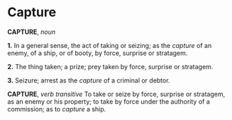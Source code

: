 # Capture

**CAPTURE**, _noun_

**1.** In a general sense, the act of taking or seizing; as the _capture_ of an enemy, of a ship, or of booty, by force, surprise or stratagem.

**2.** The thing taken; a prize; prey taken by force, surprise or stratagem.

**3.** Seizure; arrest as the _capture_ of a criminal or debtor.

**CAPTURE**, _verb transitive_ To take or seize by force, surprise or stratagem, as an enemy or his property; to take by force under the authority of a commission; as to _capture_ a ship.